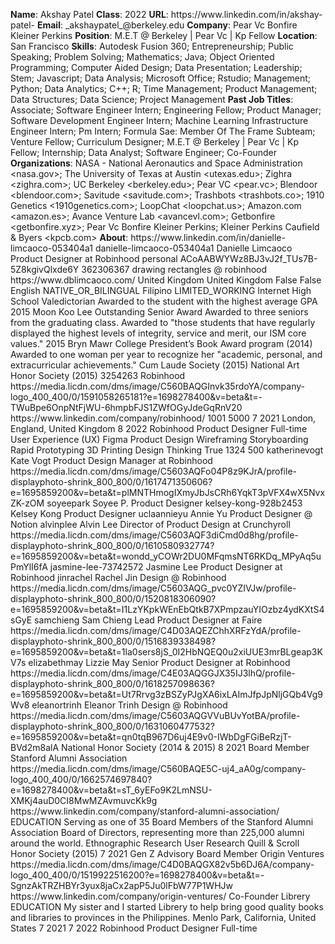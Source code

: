 **Name**: Akshay Patel
**Class**: 2022
**URL**: https://www\.linkedin\.com/in/akshay\-patel\-
**Email**: \_akshaypatel\_@berkeley\.edu
**Company**: Pear Vc Bonfire Kleiner Perkins
**Position**: M\.E\.T @ Berkeley | Pear Vc | Kp Fellow
**Location**: San Francisco
**Skills**: Autodesk Fusion 360; Entrepreneurship; Public Speaking; Problem Solving; Mathematics; Java; Object Oriented Programming; Computer Aided Design; Data Presentation; Leadership; Stem; Javascript; Data Analysis; Microsoft Office; Rstudio; Management; Python; Data Analytics; C\+\+; R; Time Management; Product Management; Data Structures; Data Science; Project Management
**Past Job Titles**: Associate; Software Engineer Intern; Engineering Fellow; Product Manager; Software Development Engineer Intern; Machine Learning Infrastructure Engineer Intern; Pm Intern; Formula Sae: Member Of The Frame Subteam; Venture Fellow; Curriculum Designer; M\.E\.T @ Berkeley | Pear Vc | Kp Fellow; Internship; Data Analyst; Software Engineer; Co\-Founder
**Organizations**: NASA \- National Aeronautics and Space Administration <nasa\.gov>; The University of Texas at Austin <utexas\.edu>; Zighra <zighra\.com>; UC Berkeley <berkeley\.edu>; Pear VC <pear\.vc>; Blendoor <blendoor\.com>; Savitude <savitude\.com>; Trashbots <trashbots\.co>; 1910 Genetics <1910genetics\.com>; LoopChat <loopchat\.us>; Amazon\.com <amazon\.es>; Avance Venture Lab <avancevl\.com>; Getbonfire <getbonfire\.xyz>; Pear Vc Bonfire Kleiner Perkins; Kleiner Perkins Caufield & Byers <kpcb\.com>
**About**: https://www\.linkedin\.com/in/danielle\-limcaoco\-053404a1 danielle\-limcaoco\-053404a1 Danielle Limcaoco Product Designer at Robinhood personal ACoAABWYWz8BJ3vJ2f\_TUs7B\-5Z8kgivQlxde6Y 362306367 drawing rectangles @ robinhood  https://www\.dblimcaoco\.com/ United Kingdom United Kingdom False False English NATIVE\_OR\_BILINGUAL Filipino LIMITED\_WORKING Internet High School Valedictorian Awarded to the student with the highest average GPA 2015 Moon Koo Lee Outstanding Senior Award Awarded to three seniors from the graduating class\. Awarded to "those students that have regularly displayed the highest levels of integrity, service and merit, our ISM core values\." 2015 Bryn Mawr College President’s Book Award program \(2014\) Awarded to one woman per year to recognize her "academic, personal, and extracurricular achievements\." Cum Laude Society \(2015\) National Art Honor Society \(2015\) 3254263 Robinhood https://media\.licdn\.com/dms/image/C560BAQGInvk35rdoYA/company\-logo\_400\_400/0/1591058265181?e=1698278400&v=beta&t=\-TWuBpe6OnpNtFjWU\-6hmpbFJS1ZWfOGyJdeGqRnV20 https://www\.linkedin\.com/company/robinhood/ 1001 5000 7 2021 London, England, United Kingdom 8 2022 Robinhood Product Designer Full\-time User Experience \(UX\) Figma Product Design Wireframing Storyboarding Rapid Prototyping 3D Printing Design Thinking True 1324 500 katherinevogt Kate Vogt Product Design Manager at Robinhood https://media\.licdn\.com/dms/image/C5603AQFo04P8z9KJrA/profile\-displayphoto\-shrink\_800\_800/0/1617471350606?e=1695859200&v=beta&t=plMNTHmogIXmyJbJsCRh6YqkT3pVFX4wX5NvxZK\-zOM soyeepark Soyee P\. Product Designer kelsey\-kong\-928b2453 Kelsey Kong Product Designer uclaannieyu Annie Yu Product Designer @ Notion alvinplee Alvin Lee Director of Product Design at Crunchyroll https://media\.licdn\.com/dms/image/C5603AQF3diCmd0d8hg/profile\-displayphoto\-shrink\_800\_800/0/1610580932774?e=1695859200&v=beta&t=wondd\_yCOWr2DU0MFqmsNT6RKDq\_MPyAq5uPmYlI6fA jasmine\-lee\-73742572 Jasmine Lee Product Designer at Robinhood jinrachel Rachel Jin Design @ Robinhood https://media\.licdn\.com/dms/image/C5603AQG\_pvc0YZIVJw/profile\-displayphoto\-shrink\_800\_800/0/1520818306090?e=1695859200&v=beta&t=I1LzYKpkWEnEbQtkB7XPmpzauYIOzbz4ydKXtS4sGyE samchieng Sam Chieng Lead Product Designer at Faire https://media\.licdn\.com/dms/image/C4D03AQEZChhXRFzYdA/profile\-displayphoto\-shrink\_800\_800/0/1516839338498?e=1695859200&v=beta&t=1la0sers8jS\_0I2HbNQEQ0u2xiUUE3mrBLgeap3KV7s elizabethmay Lizzie May Senior Product Designer at Robinhood https://media\.licdn\.com/dms/image/C4E03AQGGJX35IJ3lhQ/profile\-displayphoto\-shrink\_800\_800/0/1618257098636?e=1695859200&v=beta&t=Ut7Rrvg3zBSZyPJgXA6ixLAImJfpJpNljGQb4Vg9Wv8 eleanortrinh Eleanor Trinh Design @ Robinhood https://media\.licdn\.com/dms/image/C5603AQGVVuBUvYotBA/profile\-displayphoto\-shrink\_800\_800/0/1631060477532?e=1695859200&v=beta&t=qn0tqB967D6uj4E9v0\-IWbDgFGiBeRzjT\-BVd2m8alA National Honor Society \(2014 & 2015\) 8 2021 Board Member Stanford Alumni Association https://media\.licdn\.com/dms/image/C560BAQE5C\-uj4\_aA0g/company\-logo\_400\_400/0/1662574697840?e=1698278400&v=beta&t=sT\_6yEFo9K2LmNSU\-XMKj4auD0CI8MwMZAvmuvcKk9g https://www\.linkedin\.com/company/stanford\-alumni\-association/ EDUCATION Serving as one of 35 Board Members of the Stanford Alumni Association Board of Directors, representing more than 225,000 alumni around the world\. Ethnographic Research User Research Quill & Scroll Honor Society \(2015\) 7 2021 Gen Z Advisory Board Member Origin Ventures https://media\.licdn\.com/dms/image/C4D0BAQGX82v5b6DJ6A/company\-logo\_400\_400/0/1519922516200?e=1698278400&v=beta&t=\-SgnzAkTRZHBYr3yux8jaCx2apP5Ju0lFbW77P1WHJw https://www\.linkedin\.com/company/origin\-ventures/ Co\-Founder Librery EDUCATION My sister and I started Librery to help bring good quality books and libraries to provinces in the Philippines\. Menlo Park, California, United States 7 2021 7 2022 Robinhood Product Designer Full\-time
